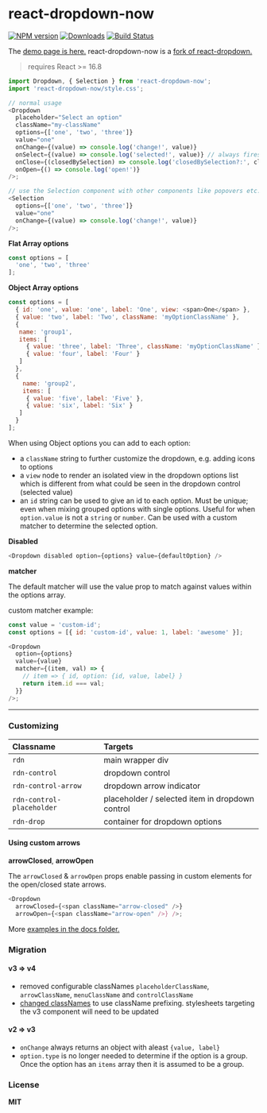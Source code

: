 # react-dropdown-now

[![NPM version][npm-image]][npm-url]
[![Downloads][downloads-image]][downloads-url]
[![Build Status][build-image]][repo-url]

The [demo page is here.][1] react-dropdown-now is a [fork of react-dropdown.][0]

> requires React >= 16.8

```Javascript
import Dropdown, { Selection } from 'react-dropdown-now';
import 'react-dropdown-now/style.css';

// normal usage
<Dropdown
  placeholder="Select an option"
  className="my-className"
  options={['one', 'two', 'three']}
  value="one"
  onChange={(value) => console.log('change!', value)}
  onSelect={(value) => console.log('selected!', value)} // always fires once a selection happens even if there is no change
  onClose={(closedBySelection) => console.log('closedBySelection?:', closedBySelection)}
  onOpen={() => console.log('open!')}
/>;

// use the Selection component with other components like popovers etc.
<Selection
  options={['one', 'two', 'three']}
  value="one"
  onChange={(value) => console.log('change!', value)}
/>;
```

**Flat Array options**

```JavaScript
const options = [
  'one', 'two', 'three'
];
```

**Object Array options**

```JavaScript
const options = [
  { id: 'one', value: 'one', label: 'One', view: <span>One</span> },
  { value: 'two', label: 'Two', className: 'myOptionClassName' },
  {
   name: 'group1',
   items: [
     { value: 'three', label: 'Three', className: 'myOptionClassName' },
     { value: 'four', label: 'Four' }
   ]
  },
  {
    name: 'group2',
    items: [
     { value: 'five', label: 'Five' },
     { value: 'six', label: 'Six' }
   ]
  }
];
```

When using Object options you can add to each option:

- a `className` string to further customize the dropdown, e.g. adding icons to options
- a `view` node to render an isolated view in the dropdown options list which is different from what could be seen in the dropdown control (selected value)
- an `id` string can be used to give an id to each option. Must be unique; even when mixing grouped options with single options. Useful for when `option.value` is not a `string` or `number`. Can be used with a custom matcher to determine the selected option.

**Disabled**

```js
<Dropdown disabled option={options} value={defaultOption} />
```

**matcher**

The default matcher will use the value prop to match against values within the options array.

custom matcher example:

```js
const value = 'custom-id';
const options = [{ id: 'custom-id', value: 1, label: 'awesome' }];

<Dropdown
  option={options}
  value={value}
  matcher={(item, val) => {
    // item => { id, option: {id, value, label} }
    return item.id === val;
  }}
/>;
```

---

### Customizing

| Classname                 | Targets                                         |
| :------------------------ | :---------------------------------------------- |
| `rdn`                     | main wrapper div                                |
| `rdn-control`             | dropdown control                                |
| `rdn-control-arrow`       | dropdown arrow indicator                        |
| `rdn-control-placeholder` | placeholder / selected item in dropdown control |
| `rdn-drop`                | container for dropdown options                  |


#### Using custom arrows

**arrowClosed**, **arrowOpen**

The `arrowClosed` & `arrowOpen` props enable passing in custom elements for the open/closed state arrows.

```JavaScript
<Dropdown
  arrowClosed={<span className="arrow-closed" />}
  arrowOpen={<span className="arrow-open" />} />;
```

More [examples in the docs folder.][2]

### Migration

#### v3 => v4

- removed configurable classNames `placeholderClassName`, `arrowClassName`, `menuClassName` and `controlClassName`
- [changed classNames][10] to use className prefixing. stylesheets targeting the v3 component will need to be updated

#### v2 => v3

- `onChange` always returns an object with aleast `{value, label}`
- `option.type` is no longer needed to determine if the option is a group. Once the option has an `items` array then it is assumed to be a group.


### License

**MIT**

[0]: https://github.com/fraserxu/react-dropdown/issues/183
[1]: https://iambumblehead.github.io/react-dropdown-now/
[2]: https://github.com/iambumblehead/react-dropdown-now/tree/master/docs
[10]: https://github.com/iambumblehead/react-dropdown-now/pull/71/files#diff-96444c2208ab41b33ce225669e78e3b3426b43216f64e4c34398d6c0d50918e9
[npm-image]: https://img.shields.io/npm/v/react-dropdown-now.svg?style=flat-square
[npm-url]: https://npmjs.org/package/react-dropdown-now
[downloads-image]: http://img.shields.io/npm/dm/react-dropdown-now.svg?style=flat-square
[downloads-url]: https://npmjs.org/package/react-dropdown-now
[build-image]: https://github.com/iambumblehead/react-dropdown-now/workflows/test-component/badge.svg
[repo-url]: https://github.com/iambumblehead/react-dropdown-now
